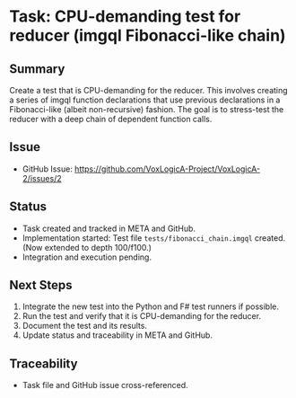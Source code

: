 # Task: CPU-demanding test for reducer (imgql Fibonacci-like chain)

## Summary

Create a test that is CPU-demanding for the reducer. This involves creating a series of imgql function declarations that use previous declarations in a Fibonacci-like (albeit non-recursive) fashion. The goal is to stress-test the reducer with a deep chain of dependent function calls.

## Issue

- GitHub Issue: https://github.com/VoxLogicA-Project/VoxLogicA-2/issues/2

## Status

- Task created and tracked in META and GitHub.
- Implementation started: Test file `tests/fibonacci_chain.imgql` created. (Now extended to depth 100/f100.)
- Integration and execution pending.

## Next Steps

1. Integrate the new test into the Python and F# test runners if possible.
2. Run the test and verify that it is CPU-demanding for the reducer.
3. Document the test and its results.
4. Update status and traceability in META and GitHub.

## Traceability

- Task file and GitHub issue cross-referenced.
